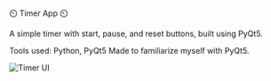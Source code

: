 ⏲️ Timer App ⏲️

A simple timer with start, pause, and reset buttons, built using PyQt5.

Tools used: Python, PyQt5
Made to familiarize myself with PyQt5.

![Timer UI](TimerApp/timer_ui.png)

